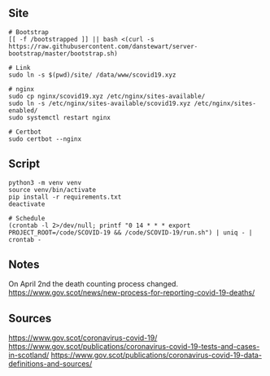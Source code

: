 ## Site
```
# Bootstrap
[[ -f /bootstrapped ]] || bash <(curl -s https://raw.githubusercontent.com/danstewart/server-bootstrap/master/bootstrap.sh)

# Link
sudo ln -s $(pwd)/site/ /data/www/scovid19.xyz

# nginx
sudo cp nginx/scovid19.xyz /etc/nginx/sites-available/
sudo ln -s /etc/nginx/sites-available/scovid19.xyz /etc/nginx/sites-enabled/
sudo systemctl restart nginx

# Certbot
sudo certbot --nginx
```

## Script
```
python3 -m venv venv
source venv/bin/activate
pip install -r requirements.txt
deactivate

# Schedule
(crontab -l 2>/dev/null; printf "0 14 * * * export PROJECT_ROOT=/code/SCOVID-19 && /code/SCOVID-19/run.sh") | uniq - | crontab -
```

## Notes
On April 2nd the death counting process changed.  
https://www.gov.scot/news/new-process-for-reporting-covid-19-deaths/

## Sources
https://www.gov.scot/coronavirus-covid-19/
https://www.gov.scot/publications/coronavirus-covid-19-tests-and-cases-in-scotland/
https://www.gov.scot/publications/coronavirus-covid-19-data-definitions-and-sources/
